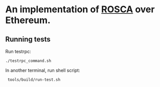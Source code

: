# An implementation of [ROSCA](https://en.wikipedia.org/wiki/Rotating_savings_and_credit_association) over Ethereum.

## Running tests

Run testrpc:

```./testrpc_command.sh```
 
In another terminal, run shell script: 

``` tools/build/run-test.sh```
